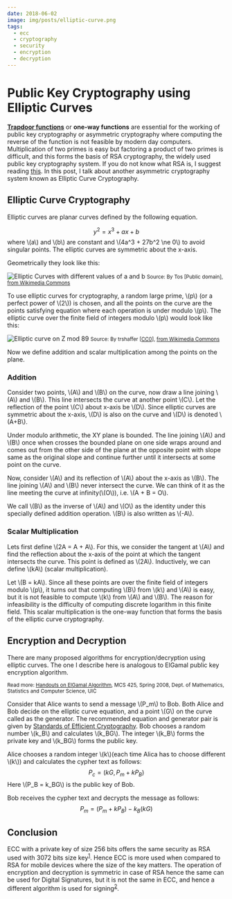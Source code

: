 ```yaml
---
date: 2018-06-02
image: img/posts/elliptic-curve.png
tags:
  - ecc
  - cryptography
  - security
  - encryption
  - decryption
---
```


# Public Key Cryptography using Elliptic Curves

[**Trapdoor functions**](https://en.wikipedia.org/wiki/Trapdoor_function) or **one-way functions** are essential for the working of public key cryptography or asymmetric cryptography where computing the reverse of the function is not feasible by modern day computers. Multiplication of two primes is easy but factoring a product of two primes is difficult, and this forms the basis of RSA cryptography, the widely used public key cryptography system. If you do not know what RSA is, I suggest reading [this](https://brilliant.org/wiki/rsa-encryption/). In this post, I talk about another asymmetric cryptography system known as Elliptic Curve Cryptography.<!--more-->

## Elliptic Curve Cryptography

Elliptic curves are planar curves defined by the following equation.

$$y^2 = x^3 + ax + b$$ where \\(a\\) and \\(b\\) are constant and \\(4a^3 + 27b^2 \ne 0\\) to avoid singular points.
The elliptic curves are symmetric about the x-axis.

Geometrically they look like this:

![Elliptic Curves with different values of a and b](https://upload.wikimedia.org/wikipedia/commons/d/db/EllipticCurveCatalog.svg)
<small>Source: By Tos [Public domain], <a href="https://commons.wikimedia.org/wiki/File:EllipticCurveCatalog.svg">from Wikimedia Commons</a></small>

To use elliptic curves for cryptography, a random large prime, \\(p\\) (or a perfect power of \\(2\\)) is chosen, and all the points on the curve are the points satisfying equation where each operation is under modulo \\(p\\). The elliptic curve over the finite field of integers modulo \\(p\\) would look like this:

![Elliptic curve on Z mod 89](https://upload.wikimedia.org/wikipedia/commons/f/f4/Elliptic_curve_on_Z89.svg)
<small>Source: By trshaffer [<a href="http://creativecommons.org/publicdomain/zero/1.0/deed.en">CC0</a>], <a href="https://commons.wikimedia.org/wiki/File:Elliptic_curve_on_Z89.svg">from Wikimedia Commons</a></small>

Now we define addition and scalar multiplication among the points on the plane.

### Addition

Consider two points, \\(A\\) and \\(B\\) on the curve, now draw a line joining \\(A\\) and \\(B\\). This line intersects the curve at another point \\(C\\). Let the reflection of the point \\(C\\) about x-axis be \\(D\\). Since elliptic curves are symmetric about the x-axis, \\(D\\) is also on the curve and \\(D\\) is denoted \\(A+B\\).

Under modulo arithmetic, the XY plane is bounded. The line joining \\(A\\) and \\(B\\) once when crosses the bounded plane on one side wraps around and comes out from the other side of the plane at the opposite point with slope same as the original slope and continue further until it intersects at some point on the curve.

Now, consider \\(A\\) and its reflection of \\(A\\) about the x-axis as \\(B\\). The line joining \\(A\\) and \\(B\\) never intersect the curve. We can think of it as the line meeting the curve at infinity(\\(O\\)), i.e. \\(A + B = O\\).

We call \\(B\\) as the inverse of \\(A\\) and \\(O\\) as the identity under this specially defined addition operation. \\(B\\) is also written as \\(-A\\).

### Scalar Multiplication

Lets first define \\(2A = A + A\\). For this, we consider the tangent at \\(A\\) and find the reflection about the x-axis of the point at which the tangent intersects the curve. This point is defined as \\(2A\\). Inductively, we can define \\(kA\\) (scalar multiplication).

Let \\(B = kA\\). Since all these points are over the finite field of integers modulo \\(p\\), it turns out that computing \\(B\\) from \\(k\\) and \\(A\\) is easy, but it is not feasible to compute \\(k\\) from \\(A\\) and \\(B\\). The reason for infeasibility is the difficulty of computing discrete logarithm in this finite field. This scalar multiplication is the one-way function that forms the basis of the elliptic curve cryptography.

## Encryption and Decryption

There are many proposed algorithms for encryption/decryption using elliptic curves. The one I describe here is analogous to ElGamal public key encryption algorithm.

<small>Read more: [Handouts on ElGamal Algorithm](http://homepages.math.uic.edu/~leon/mcs425-s08/handouts/el-gamal.pdf), MCS 425, Spring 2008, Dept. of Mathematics, Statistics and Computer Science, UIC</small>

Consider that Alice wants to send a message \\(P_m\\) to Bob. Both Alice and Bob decide on the elliptic curve equation, and a point \\(G\\) on the curve called as the generator. The recommended equation and generator pair is given by [Standards of Efficient Cryptography](http://www.secg.org/sec2-v2.pdf). Bob chooses a random number \\(k_B\\) and calculates \\(k_BG\\). The integer \\(k_B\\) forms the private key and \\(k_BG\\) forms the public key.

Alice chooses a random integer \\(k\\)(each time Alica has to choose different \\(k\\)) and calculates the cypher text as follows:
$$P_c = (kG, P_m + kP_B)$$
Here \\(P_B = k_BG\\) is the public key of Bob.

Bob receives the cypher text and decrypts the message as follows:
$$P_m = (P_m + kP_B) - k_B(kG)$$

## Conclusion

ECC with a private key of size 256 bits offers the same security as RSA used with 3072 bits size key<sup><a href="https://www.globalsign.com/en/blog/elliptic-curve-cryptography/" title="Elliptic Curve Cryptography, GlobalSign Blog" target="_blank" rel="nofollow noopener noreferrer">1</a></sup>. Hence ECC is more used when compared to RSA for mobile devices where the size of the key matters. The operation of encryption and decryption is symmetric in case of RSA hence the same can be used for Digital Signatures, but it is not the same in ECC, and hence a different algorithm is used for signing<sup><a href="https://en.wikipedia.org/wiki/Elliptic_Curve_Digital_Signature_Algorithm" title="Elliptic Curve Digital Signature Algorithm, Wikipedia" target="_blank" rel="nofollow noopener noreferrer">2</a></sup>.
